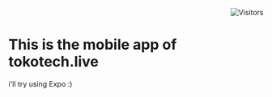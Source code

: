<div align="right">

![Visitors](https://visitor-badge.laobi.icu/badge?page_id=Ryan-infitech.Tokotech-mobileApp)

</div>

# This is the mobile app of tokotech.live

i'll try using Expo :) 